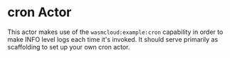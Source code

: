 # cron Actor

This actor makes use of the `wasmcloud:example:cron` capability in order to make INFO level logs each time it's invoked. It should serve primarily as scaffolding to set up your own cron actor.
